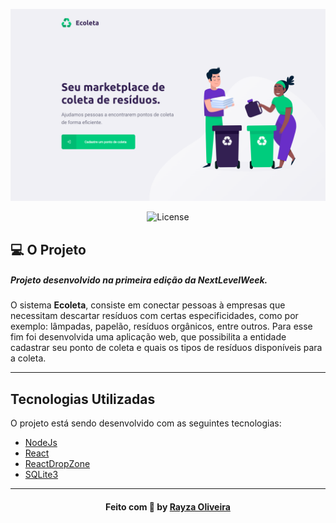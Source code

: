 ![Main](https://github.com/vitorrios1001/ecoleta/blob/master//doc/images/screen-main.png?raw=true)

<p align="center">
<img alt="License" src="https://img.shields.io/badge/licence-MIT-blue"/>
</p>

## 💻 O Projeto

##### Projeto desenvolvido na primeira edição da NextLevelWeek. 

<p>
O sistema <b>Ecoleta</b>, consiste em conectar pessoas à empresas que necessitam descartar resíduos com certas especificidades, como por exemplo: lâmpadas, papelão, resíduos orgânicos, entre outros. Para esse fim foi desenvolvida uma aplicação web, que possibilita a entidade cadastrar seu ponto de coleta e quais os tipos de resíduos disponíveis para a coleta.

</p>


---


## Tecnologias Utilizadas

O projeto está sendo desenvolvido com as seguintes tecnologias:

- [NodeJs]
- [React]
- [ReactDropZone]
- [SQLite3]

[NodeJs]: <https://nodejs.org/>
[React]:<https://reactjs.org>
[ReactDropZone]:<https://react-dropzone.js.org/>
[SQLite3]:<https://www.sqlite.org/index.html>


---
 
<h4 align="center">
    Feito com 💚 by <a href="https://www.linkedin.com/in/rayza-oliveira-costa-482658129/" target="_blank">Rayza Oliveira</a>
</h4>